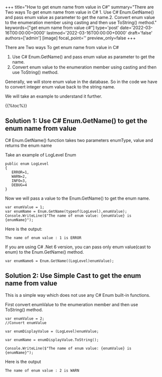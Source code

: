 +++
title="How to get enum name from value in C#"
summary="There are Two ways To get enum name from value in C# 1. Use C# Enum.GetName() and pass enum value as parameter to get the name.2. Convert enum value to the enumeration member using casting and then use ToString() method."
keywords=["get enum name from value c#"]
type='post'
date='2022-03-16T00:00:00+0000'
lastmod='2022-03-16T00:00:00+0000'
draft='false'
authors=['admin']
[image]
focal_point=''
preview_only=false
+++

There are Two ways To get enum name from value in C#

1. Use C# Enum.GetName() and pass enum value as parameter to get the name.
2. Convert enum value to the enumeration member using casting and then use ToString() method.

Generally, we will store enum value in the database. So in the code we have to convert integer enum value back to the string name. 

We will take an example to understand it further. 


{{%toc%}}

## Solution 1: Use C# Enum.GetName() to get the enum name from value

C# Enum.GetName() function takes two parameters enumType, value and returns the enum name

Take an example of LogLevel Enum

```
public enum LogLevel
{
   ERROR=1, 
   WARN=2, 
   INFO=3, 
   DEBUG=4
}
```

Now we will pass a value to the Enum.GetName() to get the enum name. 


```
var enumValue = 1;
var enumName = Enum.GetName(typeof(LogLevel),enumValue);
Console.WriteLine($"The name of enum value: {enumValue} is {enumName}");
```
Here is the output:

```
The name of enum value : 1 is ERROR
```

If you are using C# .Net 6 version, you can pass only enum value(cast to enum) to the Enum.GetName() method.

```
var enumName6 = Enum.GetName((LogLevel)enumValue);

```

## Solution 2: Use Simple Cast to get the enum name from value

This is a simple way which does not use any C# Enum built-in functions.

First convert enumValue to the enumeration member and then use ToString() method.

```
var enumValue = 2;
//Convert enumValue

var enumDisplayValue = (LogLevel)enumValue;

var enumName = enumDisplayValue.ToString();

Console.WriteLine($"The name of enum value: {enumValue} is {enumName}");

```

Here is the output

```
The name of enum value : 2 is WARN
```